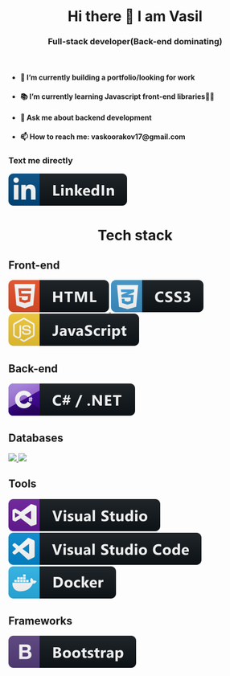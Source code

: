 <h1 align="center"> Hi there 👋 I am Vasil</h1>
<h3 align="center">Full-stack developer(Back-end dominating)</h3>
<br>
<ul>
<li><h4>🔭 I’m currently building a portfolio/looking for work<br></h4></li>
<li><h4>📚 I’m currently learning Javascript front-end libraries👨‍💻<br></h4></li>
<li><h4>💬 Ask me about backend development<br></h4></li>
<li><h4>📫 How to reach me: vaskoorakov17@gmail.com<br></h4></li>
</ul>

<h3>Text me directly</h3>
<a href="https://www.linkedin.com/in/vasil-orakov-6a34a7254/">
   <img src="https://github.com/MikeCodesDotNET/ColoredBadges/blob/master/svg/social/linkedin.svg" alt="example badge" style="vertical-align:top margin:6px 4px">
  </a> 
<h1 align="center">Tech stack</h1>
<h2>Front-end</h2>
 <a href="#">
    <img src="https://raw.githubusercontent.com/MikeCodesDotNET/ColoredBadges/master/svg/dev/languages/html.svg" style="vertical-align:top margin:6px 4px">
  </a>  
  <a href="#">
    <img src="https://github.com/MikeCodesDotNET/ColoredBadges/blob/master/svg/dev/languages/css3.svg" alt="example badge" style="vertical-align:top margin:6px 4px">
  </a>  
  <a href="#">
    <img src="https://github.com/MikeCodesDotNET/ColoredBadges/blob/master/svg/dev/languages/js.svg" alt="example badge" style="vertical-align:top margin:6px 4px">
  </a>  
<h2>Back-end</h2>
 <a href="#">
    <img src="https://github.com/MikeCodesDotNET/ColoredBadges/blob/master/svg/dev/languages/csharp_dotnet.svg" alt="example badge" style="vertical-align:top margin:6px 4px">
  </a> 
  
  <h2>Databases</h2>
  <a href="#">
  <img src="https://camo.githubusercontent.com/3de426aceb1e3852d35ad919cdd74fc9729586ab2387b8065278c7069f0d7a22/68747470733a2f2f63646e2e646973636f72646170702e636f6d2f6174746163686d656e74732f3937353435303830373833333037393837312f313032363739343131363737383033373234382f4d5353514c2e706e67" style="width: 130px; max-width: 100%;" data-canonical-src="https://cdn.discordapp.com/attachments/975450807833079871/1026794116778037248/MSSQL.png">
  </a> 

  <a href="#">
   <img src="https://camo.githubusercontent.com/2e2daf43a7adb23cdd582c362fb8025b5f24e535c39bcb35c448c388c489df1b/68747470733a2f2f63646e2e646973636f72646170702e636f6d2f6174746163686d656e74732f3937353435303830373833333037393837312f3939313239353432303534383532363134302f73716c2e706e67" style="width: 130px; max-width: 100%;" data-canonical-src="https://cdn.discordapp.com/attachments/975450807833079871/991295420548526140/sql.png">
  </a> 
  
  <h2>Tools</h2>
    <a href="#">
    <img src="https://github.com/MikeCodesDotNET/ColoredBadges/blob/master/svg/dev/tools/visualstudio.svg" alt="example badge" style="vertical-align:top margin:6px 4px">
  </a> 
  
   <a href="#">
    <img src="https://github.com/MikeCodesDotNET/ColoredBadges/blob/master/svg/dev/tools/visualstudio_code.svg" alt="example badge" style="vertical-align:top margin:6px 4px">
  </a> 
  
   <a href="#">
    <img src="https://github.com/MikeCodesDotNET/ColoredBadges/blob/master/svg/dev/tools/docker.svg" alt="example badge" style="vertical-align:top margin:6px 4px">
  </a> 
  
  <h2>Frameworks</h2>
    <a href="#">
    <img src="https://github.com/MikeCodesDotNET/ColoredBadges/blob/master/svg/dev/frameworks/bootstrap.svg" alt="example badge" style="vertical-align:top margin:6px 4px">
  </a> 
  
